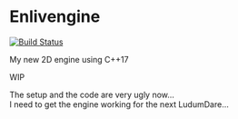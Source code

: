 # Enlivengine

[![Build Status](https://travis-ci.com/Cmdu76/Enlivengine.svg?branch=master)](https://travis-ci.com/Cmdu76/Enlivengine)

My new 2D engine using C++17 

WIP

The setup and the code are very ugly now...  
I need to get the engine working for the next LudumDare...  
